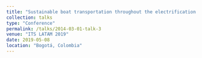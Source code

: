 ```yaml
---
title: "Sustainable boat transportation throughout the electrification of propulsion systems: challenges and opportunities"
collection: talks
type: "Conference"
permalink: /talks/2014-03-01-talk-3
venue: "ITS LATAM 2019"
date: 2019-05-08
location: "Bogotá, Colombia"
---
```



